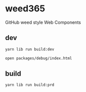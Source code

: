 # weed365

GitHub weed style Web Components

## dev

```sh
yarn lib run build:dev

open packages/debug/index.html
```

## build

```
yarn lib run build:prd
```

